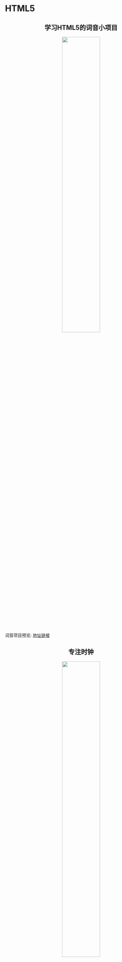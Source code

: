 # HTML5
 
<div align="center">
  
  ##  学习HTML5的词音小项目
<img src="https://user-images.githubusercontent.com/81470896/160514657-7db9e297-23b9-4bc0-9f55-7e517783a4e2.png" width="50%" height="50%" />  
  </div>
  
词音项目预览: [地址链接](https://marsperl.github.io/ciyin/index.html)
<div align="center">
  
  ## 专注时钟
<img src="https://user-images.githubusercontent.com/81470896/160514657-7db9e297-23b9-4bc0-9f55-7e517783a4e2.png" width="50%" height="50%" />  
  </div>
  
词音项目预览: [地址链接](https://marsperl.github.io/ciyin/index.html)
